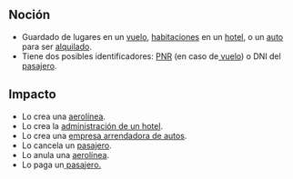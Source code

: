 ## Noción

* Guardado de lugares en un [vuelo](https://app.nuclino.com/Curso-LEL/Agencia-de-Viajes/Servicio-Vuelo-71851f91-02b2-4cd3-b33b-7fea9bd789c9), [habitaciones](https://app.nuclino.com/Curso-LEL/Agencia-de-Viajes/Objeto-Habitacin-fa3733a0-ec87-424b-af60-16101230f714) en un [hotel](https://app.nuclino.com/Curso-LEL/Agencia-de-Viajes/Servicio-Hotel-a7d351ed-40cb-4201-b372-928d7064930c), o un [auto](https://app.nuclino.com/Curso-LEL/Agencia-de-Viajes/Servicio-Auto-bf39c08c-4d7e-4af8-a986-76e5fbd5390a) para ser [alquilado](https://app.nuclino.com/Curso-LEL/Agencia-de-Viajes/Estado-Alquilado-eb1ff829-a07c-4b6c-899a-cdbe37699ca8).
* Tiene dos posibles identificadores: [PNR](https://app.nuclino.com/Curso-LEL/Agencia-de-Viajes/Objeto-Cdigo-de-Reserva-PNR-Localizador-b8faa241-bc2e-45e4-8843-f78dfb760c5f) (en caso de[ vuelo](https://app.nuclino.com/Curso-LEL/Agencia-de-Viajes/Servicio-Vuelo-71851f91-02b2-4cd3-b33b-7fea9bd789c9)) o DNI del [pasajero](https://app.nuclino.com/Curso-LEL/Agencia-de-Viajes/Sujeto-Pasajero-Husped-Cliente-1aca8769-d624-47f7-9373-9682438afab4).

## Impacto

* Lo crea una [aerolínea](https://app.nuclino.com/Curso-LEL/Agencia-de-Viajes/Sujeto-Aerolnea-acfa4b6c-42fc-4137-bf9b-967ea8e6daa4).
* Lo crea la [administración de un hotel](https://app.nuclino.com/Curso-LEL/Agencia-de-Viajes/Sujeto-Administracin-del-hotel-649d106e-cfaf-419e-a0dd-8bff5a7620fc).
* Lo crea una [empresa arrendadora de autos](https://app.nuclino.com/Curso-LEL/Agencia-de-Viajes/Sujeto-Empresa-arrendadora-de-autos-e0cac858-9bdf-4640-97fd-7dd92834c375).
* Lo cancela un [pasajero](https://app.nuclino.com/Curso-LEL/Agencia-de-Viajes/Sujeto-Pasajero-Husped-Cliente-1aca8769-d624-47f7-9373-9682438afab4).
* Lo anula una [aerolínea](https://app.nuclino.com/Curso-LEL/Agencia-de-Viajes/Sujeto-Aerolnea-acfa4b6c-42fc-4137-bf9b-967ea8e6daa4).
* Lo paga un[ pasajero.](https://app.nuclino.com/Curso-LEL/Agencia-de-Viajes/Sujeto-Pasajero-Husped-Cliente-1aca8769-d624-47f7-9373-9682438afab4)